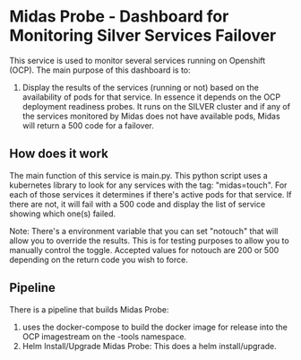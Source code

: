 # Midas Probe - Dashboard for Monitoring Silver Services Failover

This service is used to monitor several services running on Openshift (OCP). The main purpose of this dashboard is to:
1. Display the results of the services (running or not) based on the availability of pods for that service. In essence it depends on the OCP deployment readiness probes. It runs on the SILVER cluster and if any of the services monitored by Midas does not have available pods, Midas will return a 500 code for a failover.

## How does it work
The main function of this service is main.py. This python script uses a kubernetes library to look for any services with the tag: "midas=touch". For each of those services it determines if there's active pods for that service. If there are not, it will fail with a 500 code and display the list of service showing which one(s) failed.

Note: There's a environment variable that you can set "notouch" that will allow you to override the results. This is for testing purposes to allow you to manually control the toggle.  Accepted values for notouch are 200 or 500 depending on the return code you wish to force.

## Pipeline
There is a pipeline that builds Midas Probe:
1. uses the docker-compose to build the docker image for release into the OCP imagestream on the -tools namespace.
2. Helm Install/Upgrade Midas Probe: This does a helm install/upgrade. 